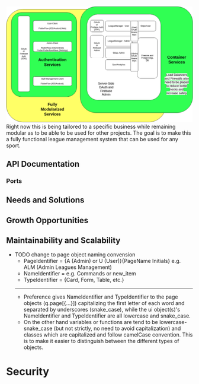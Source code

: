 ![V1LeagueManager.png](static%2FV1LeagueManager.png)
Right now this is being tailored to a specific business while remaining modular as to be able to be used for other
projects. The goal is to make this a fully functional league management system that can be used for any sport.

## API Documentation

### Ports

## Needs and Solutions

## Growth Opportunities

## Maintainability and Scalability

* TODO change to page object naming convension
    * PageIdentifier = {A (Admin) or U (User)}{PageName Initials} e.g. ALM (Admin Leagues Management)
    * NameIdentifier = e.g. Commands or new_item
    * TypeIdentifier = {Card, Form, Table, etc.}
  ------------------------------------------------------------------------------------------
    * Preference gives NameIdentifier and TypeIdentifier to the page objects (q.page[{...}]) capitalizing the first
      letter of each word and separated by underscores (snake_case), while the ui object(s)'s NameIdentifier and
      TypeIdentifier are all lowercase and snake_case.
    * On the other hand variables or functions are tend to be lowercase-snake_case (but not strictly, no need to avoid
      capitalization) and classes which are capitalized and follow camelCase convention. This is to make it easier to
      distinguish between the different types of objects. 

# Security

